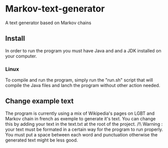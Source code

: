 # Markov-text-generator
A text generator based on Markov chains

## Install

In order to run the program you must have Java and and a JDK installed on your computer. 

### Linux
To compile and run the program, simply run the "run.sh" script that will compile the Java files and lanch the program without other action needed.

## Change example text

The program is currently using a mix of Wikipedia's pages on LGBT and Markov chain in french as exemple to generate it's text. 
You can change this by adding your text in the text.txt at the root of the project.
/!\ Warning : your text must be formated in a certain way for the program to run properly. You must put a space between each word and punctuation otherwise the generated text might be less good.